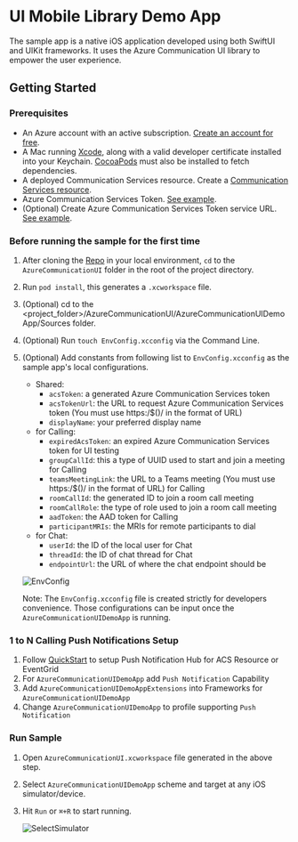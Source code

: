 # UI Mobile Library Demo App

The sample app is a native iOS application developed using both SwiftUI and UIKit frameworks. It uses the Azure Communication UI library to empower the user experience.

## Getting Started

### Prerequisites

- An Azure account with an active subscription. [Create an account for free](https://azure.microsoft.com/free/?WT.mc_id=A261C142F).
- A Mac running [Xcode](https://go.microsoft.com/fwLink/p/?LinkID=266532), along with a valid developer certificate installed into your Keychain. [CocoaPods](https://cocoapods.org/) must also be installed to fetch dependencies.
- A deployed Communication Services resource. Create a [Communication Services resource](https://docs.microsoft.com/azure/communication-services/quickstarts/create-communication-resource).
- Azure Communication Services Token. [See example](https://docs.microsoft.com/en-us/azure/communication-services/quickstarts/identity/quick-create-identity).
- (Optional) Create Azure Communication Services Token service URL. [See example](https://docs.microsoft.com/azure/communication-services/tutorials/trusted-service-tutorial).

### Before running the sample for the first time

1. After cloning the [Repo](https://github.com/Azure/azure-communication-ui-library-ios) in your local environment, `cd` to the `AzureCommunicationUI` folder in the root of the project directory.
2. Run `pod install`, this generates a `.xcworkspace` file.
3. (Optional) cd to the <project_folder>/AzureCommunicationUI/AzureCommunicationUIDemoApp/Sources folder.
4. (Optional) Run `touch EnvConfig.xcconfig` via the Command Line.
5. (Optional) Add constants from following list to `EnvConfig.xcconfig` as the sample app's local configurations.

   - Shared:
     - `acsToken`: a generated Azure Communication Services token
     - `acsTokenUrl`: the URL to request Azure Communication Services token (You must use https:/$()/ in the format of URL)
     - `displayName`: your preferred display name
   - for Calling:
     - `expiredAcsToken`: an expired Azure Communication Services token for UI testing
     - `groupCallId`: this a type of UUID used to start and join a meeting for Calling
     - `teamsMeetingLink`: the URL to a Teams meeting (You must use https:/$()/ in the format of URL) for Calling
     - `roomCallId`: the generated ID to join a room call meeting
     - `roomCallRole`: the type of role used to join a room call meeting
     - `aadToken`: the AAD token for Calling
     - `participantMRIs`: the MRIs for remote participants to dial
   - for Chat:
     - `userId`: the ID of the local user for Chat
     - `threadId`: the ID of chat thread for Chat
     - `endpointUrl`: the URL of where the chat endpoint should be

   ![EnvConfig](/docs/images/EnvConfig.png)

   Note: The `EnvConfig.xcconfig` file is created strictly for developers convenience. Those configurations can be input once the `AzureCommunicationUIDemoApp` is running.

### 1 to N Calling Push Notifications Setup

1. Follow [QuickStart](https://learn.microsoft.com/en-us/azure/communication-services/how-tos/ui-library-sdk/one-to-one-calling?tabs=kotlin&pivots=platform-ios) to setup Push Notification Hub for ACS Resource or EventGrid
2. For `AzureCommunicationUIDemoApp` add `Push Notification` Capability
3. Add `AzureCommunicationUIDemoAppExtensions` into Frameworks for `AzureCommunicationUIDemoApp`
4. Change `AzureCommunicationUIDemoApp` to profile supporting `Push Notification`

### Run Sample

1. Open `AzureCommunicationUI.xcworkspace` file generated in the above step.
2. Select `AzureCommunicationUIDemoApp` scheme and target at any iOS simulator/device.
3. Hit `Run` or `⌘+R` to start running.

   ![SelectSimulator](/docs/images/SelectSimulator.png)
